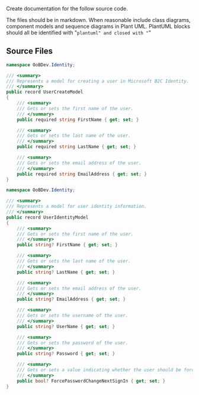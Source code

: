 Create documentation for the follow source code. 

The files should be in markdown.
When reasonable include class diagrams, component models and sequence diagrams in Plant UML.
PlantUML blocks should all be identified with "```plantuml" and closed with "```"

## Source Files

```UserCreateModel.cs
namespace OoBDev.Identity;

/// <summary>
/// Represents a model for creating a user in Microsoft B2C Identity.
/// </summary>
public record UserCreateModel
{
    /// <summary>
    /// Gets or sets the first name of the user.
    /// </summary>
    public required string FirstName { get; set; }

    /// <summary>
    /// Gets or sets the last name of the user.
    /// </summary>
    public required string LastName { get; set; }

    /// <summary>
    /// Gets or sets the email address of the user.
    /// </summary>
    public required string EmailAddress { get; set; }
}

```

```UserIdentityModel.cs
namespace OoBDev.Identity;

/// <summary>
/// Represents a model for user identity information.
/// </summary>
public record UserIdentityModel
{
    /// <summary>
    /// Gets or sets the first name of the user.
    /// </summary>
    public string? FirstName { get; set; }

    /// <summary>
    /// Gets or sets the last name of the user.
    /// </summary>
    public string? LastName { get; set; }

    /// <summary>
    /// Gets or sets the email address of the user.
    /// </summary>
    public string? EmailAddress { get; set; }

    /// <summary>
    /// Gets or sets the username of the user.
    /// </summary>
    public string? UserName { get; set; }

    /// <summary>
    /// Gets or sets the password of the user.
    /// </summary>
    public string? Password { get; set; }

    /// <summary>
    /// Gets or sets a value indicating whether the user should be forced to change their password at the next sign-in.
    /// </summary>
    public bool? ForcePasswordChangeNextSignIn { get; set; }
}

```

